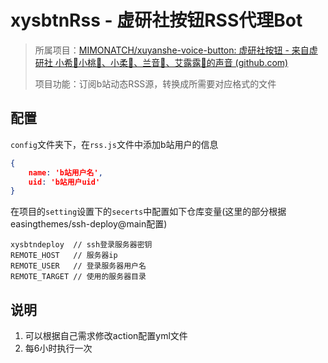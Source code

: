 # xysbtnRss - 虚研社按钮RSS代理Bot
> 所属项目：[MIMONATCH/xuyanshe-voice-button: 虚研社按钮 - 来自虚研社 小希🤖小桃🍑、小柔💚、兰音🐇、艾露露🐻的声音 (github.com)](https://github.com/MIMONATCH/xuyanshe-voice-button)
>
> 项目功能：订阅b站动态RSS源，转换成所需要对应格式的文件

## 配置

`config`文件夹下，在`rss.js`文件中添加b站用户的信息

```json
{
	name: 'b站用户名',
	uid: 'b站用户uid'
}
```

在项目的`setting`设置下的`secerts`中配置如下仓库变量(这里的部分根据easingthemes/ssh-deploy@main配置)

```
xysbtndeploy  // ssh登录服务器密钥
REMOTE_HOST   // 服务器ip
REMOTE_USER   // 登录服务器用户名
REMOTE_TARGET // 使用的服务器目录
```

## 说明

1. 可以根据自己需求修改action配置yml文件
2. 每6小时执行一次

